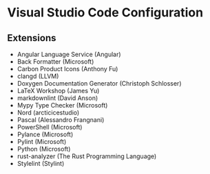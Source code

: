 # Visual Studio Code Configuration

## Extensions

- Angular Language Service (Angular)
- Back Formatter (Microsoft)
- Carbon Product Icons (Anthony Fu)
- clangd (LLVM)
- Doxygen Documentation Generator (Christoph Schlosser)
- LaTeX Workshop (James Yu)
- markdownlint (David Anson)
- Mypy Type Checker (Microsoft)
- Nord (arcticicestudio)
- Pascal (Alessandro Frangnani)
- PowerShell (Microsoft)
- Pylance (Microsoft)
- Pylint (Microsoft)
- Python (Microsoft)
- rust-analyzer (The Rust Programming Language)
- Stylelint (Stylint)
